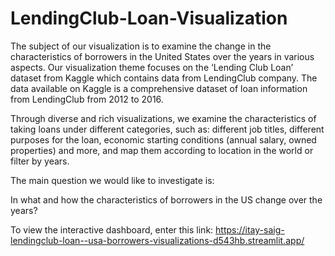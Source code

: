 # LendingClub-Loan-Visualization

The subject of our visualization is to examine the change in the characteristics of borrowers in the United States over the years in various aspects.
Our visualization theme focuses on the ‘Lending Club Loan’ dataset from Kaggle which contains data from LendingClub company. The data available on Kaggle is a comprehensive dataset of loan information from LendingClub from 2012 to 2016.

Through diverse and rich visualizations, we examine the characteristics of taking loans under different categories, such as: different job titles, different purposes for the loan, economic starting conditions (annual salary, owned properties) and more, and map them according to location in the world or filter by years.

The main question we would like to investigate is:

In what and how the characteristics of borrowers in the US change over the years?

To view the interactive dashboard, enter this link:
https://itay-saig-lendingclub-loan--usa-borrowers-visualizations-d543hb.streamlit.app/
